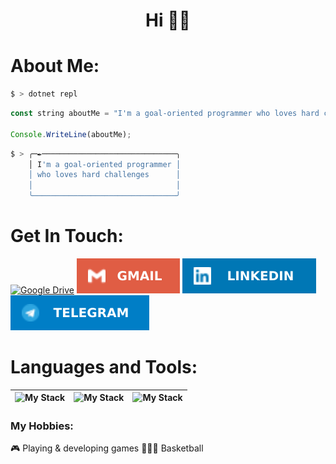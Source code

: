 <h1 float="left" align="center">Hi 👋🏿</h1>

# About Me:
```sh
$ > dotnet repl
```

```js
const string aboutMe = "I'm a goal-oriented programmer who loves hard challenges";

Console.WriteLine(aboutMe);
```

```sh
$ > ╭─✒──────────────────────────────╮
    │ I'm a goal-oriented programmer │
    │ who loves hard challenges      │
    │                                │
    ╰────────────────────────────────╯
```

# Get In Touch:
<p align="left">

  <a href="https://docs.google.com/document/d/1XSApzTAeKgkyCfpn1TcQdJafSIK0tMc2/edit?usp=sharing&ouid=112663055965527788195&rtpof=true&sd=true">![Google Drive](https://img.shields.io/badge/CV-4285F4?style=for-the-badge&logo=googledrive&logoColor=white)</a>
  <a href="mailto:me@cherrynik.ru"><img src="./social-icons/icon-gmail.svg"></a>
  <a href="https://linkedin.com/in/cherrynik"><img src="./social-icons/icon-linkedin.svg"></a>
  <a href="https://t.me/cherrynik"><img src="./social-icons/icon-telegram.svg"></a>
</p>

# Languages and Tools:

| ![My Stack](https://skillicons.dev/icons?i=cs) | ![My Stack](https://skillicons.dev/icons?i=ts) | ![My Stack](https://skillicons.dev/icons?i=nodejs)
| :--------------------------------------------: | :--------------------------------------------: | :--------------------------------------------: |


### My Hobbies:
🎮 Playing & developing games
⛹🏿‍♂️ Basketball
